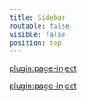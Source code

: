 ```yaml
---
title: Sidebar
routable: false
visible: false
position: top
---
```



[plugin:page-inject](/twitterfeed)

[plugin:page-inject](/embedlycard)
